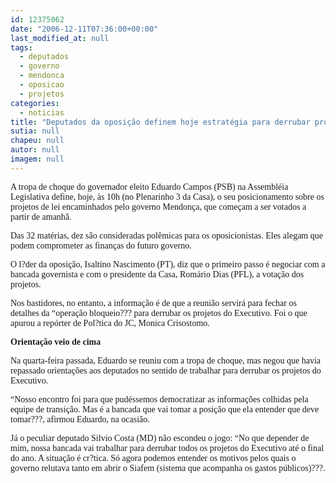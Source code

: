 ```yaml
---
id: 12375062
date: "2006-12-11T07:36:00+00:00"
last_modified_at: null
tags:
  - deputados
  - governo
  - mendonca
  - oposicao
  - projetos
categories:
  - noticias
title: "Deputados da oposição definem hoje estratégia para derrubar projetos do governo Mendonça"
sutia: null
chapeu: null
autor: null
imagem: null
---
```

<p><P><FONT face=Verdana>A tropa de choque do governador eleito Eduardo Campos (PSB) na Assembléia Legislativa define, hoje, às 10h (no Plenarinho 3 da Casa), o seu posicionamento sobre os projetos de lei encaminhados pelo governo Mendonça, que começam a ser votados a partir de amanhã. </FONT></P></p>
<p><P><FONT face=Verdana>Das 32 matérias, dez são consideradas polêmicas para os oposicionistas. Eles alegam que podem comprometer as finanças do futuro governo. </FONT></P></p>
<p><P><FONT face=Verdana>O l?der da oposição, Isaltino Nascimento (PT), diz que o primeiro passo é negociar com a bancada governista e com o presidente da Casa, Romário Dias (PFL), a votação dos projetos. </FONT></P></p>
<p><P><FONT face=Verdana>Nos bastidores, no entanto, a informação é de que a reunião servirá para fechar os detalhes da “operação bloqueio??? para derrubar os projetos do Executivo. Foi o que apurou a repórter de Pol?tica do JC, Monica Crisostomo.</FONT></P></p>
<p><P><FONT face=Verdana><STRONG>Orientação veio de cima</STRONG></FONT></P></p>
<p><P><FONT face=Verdana>Na quarta-feira passada, Eduardo se reuniu com a tropa de choque, mas negou que havia repassado orientações aos deputados no sentido de trabalhar para derrubar os projetos do Executivo. </FONT></P></p>
<p><P><FONT face=Verdana>“Nosso encontro foi para que pudéssemos democratizar as informações colhidas pela equipe de transição. Mas é a bancada que vai tomar a posição que ela entender que deve tomar???, afirmou Eduardo, na ocasião.</FONT></P></p>
<p><P><FONT face=Verdana>Já o peculiar deputado Silvio Costa (MD) não escondeu o jogo: “No que depender de mim, nossa bancada vai trabalhar para derrubar todos os projetos do Executivo até o final do ano. A situação é cr?tica. Só agora podemos entender os motivos pelos quais o governo relutava tanto em abrir o Siafem (sistema que acompanha os gastos públicos)???.</FONT></P> </p>
